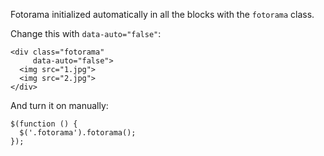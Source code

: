 Fotorama initialized automatically in all the blocks with the `fotorama` class.

Change this with `data-auto="false"`:

    <div class="fotorama"
         data-auto="false">
      <img src="1.jpg">
      <img src="2.jpg">
    </div>

And turn it on manually:

    $(function () {
      $('.fotorama').fotorama();
    });